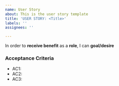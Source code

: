 ```yaml
---
name: User Story
about: This is the user story template
title: 'USER STORY: <Title>'
labels: ''
assignees: ''

---
```


In order to **receive benefit** as a **role**, I can **goal/desire**

### Acceptance Criteria

- AC1:
- AC2:
- AC3:
